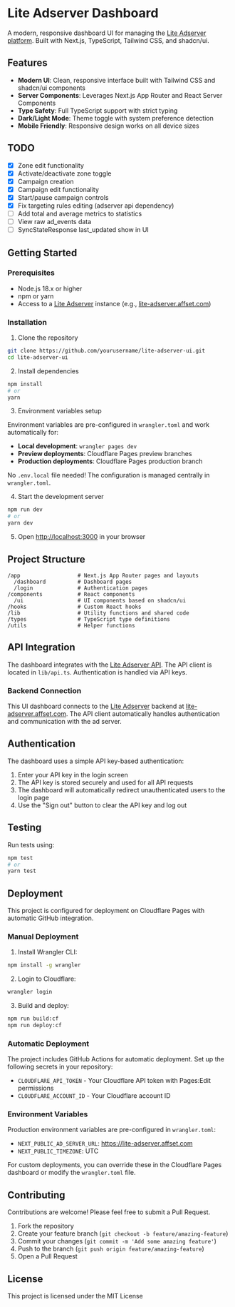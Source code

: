 # Lite Adserver Dashboard

A modern, responsive dashboard UI for managing the [Lite Adserver platform](https://github.com/serz/lite-adserver). Built with Next.js, TypeScript, Tailwind CSS, and shadcn/ui.

## Features

- **Modern UI**: Clean, responsive interface built with Tailwind CSS and shadcn/ui components
- **Server Components**: Leverages Next.js App Router and React Server Components
- **Type Safety**: Full TypeScript support with strict typing
- **Dark/Light Mode**: Theme toggle with system preference detection
- **Mobile Friendly**: Responsive design works on all device sizes

## TODO

- [x] Zone edit functionality
- [x] Activate/deactivate zone toggle
- [x] Campaign creation
- [x] Campaign edit functionality 
- [x] Start/pause campaign controls
- [x] Fix targeting rules editing (adserver api dependency)
- [ ] Add total and average metrics to statistics
- [ ] View raw ad_events data
- [ ] SyncStateResponse last_updated show in UI

## Getting Started

### Prerequisites

- Node.js 18.x or higher
- npm or yarn
- Access to a [Lite Adserver](https://github.com/serz/lite-adserver) instance (e.g., [lite-adserver.affset.com](https://lite-adserver.affset.com))

### Installation

1. Clone the repository
```bash
git clone https://github.com/yourusername/lite-adserver-ui.git
cd lite-adserver-ui
```

2. Install dependencies
```bash
npm install
# or
yarn
```

3. Environment variables setup

Environment variables are pre-configured in `wrangler.toml` and work automatically for:
- **Local development**: `wrangler pages dev`
- **Preview deployments**: Cloudflare Pages preview branches  
- **Production deployments**: Cloudflare Pages production branch

No `.env.local` file needed! The configuration is managed centrally in `wrangler.toml`.

4. Start the development server
```bash
npm run dev
# or
yarn dev
```

5. Open [http://localhost:3000](http://localhost:3000) in your browser

## Project Structure

```
/app                  # Next.js App Router pages and layouts
  /dashboard          # Dashboard pages
  /login              # Authentication pages
/components           # React components
  /ui                 # UI components based on shadcn/ui
/hooks                # Custom React hooks
/lib                  # Utility functions and shared code
/types                # TypeScript type definitions
/utils                # Helper functions
```

## API Integration

The dashboard integrates with the [Lite Adserver API](https://github.com/serz/lite-adserver/blob/main/docs/api.md). The API client is located in `lib/api.ts`. Authentication is handled via API keys.

### Backend Connection

This UI dashboard connects to the [Lite Adserver](https://github.com/serz/lite-adserver) backend at [lite-adserver.affset.com](https://lite-adserver.affset.com). The API client automatically handles authentication and communication with the ad server.

## Authentication

The dashboard uses a simple API key-based authentication:

1. Enter your API key in the login screen
2. The API key is stored securely and used for all API requests
3. The dashboard will automatically redirect unauthenticated users to the login page
4. Use the "Sign out" button to clear the API key and log out

## Testing

Run tests using:

```bash
npm test
# or
yarn test
```

## Deployment

This project is configured for deployment on Cloudflare Pages with automatic GitHub integration.

### Manual Deployment

1. Install Wrangler CLI:
```bash
npm install -g wrangler
```

2. Login to Cloudflare:
```bash
wrangler login
```

3. Build and deploy:
```bash
npm run build:cf
npm run deploy:cf
```

### Automatic Deployment

The project includes GitHub Actions for automatic deployment. Set up the following secrets in your repository:
- `CLOUDFLARE_API_TOKEN` - Your Cloudflare API token with Pages:Edit permissions
- `CLOUDFLARE_ACCOUNT_ID` - Your Cloudflare account ID

### Environment Variables

Production environment variables are pre-configured in `wrangler.toml`:
- `NEXT_PUBLIC_AD_SERVER_URL`: https://lite-adserver.affset.com
- `NEXT_PUBLIC_TIMEZONE`: UTC

For custom deployments, you can override these in the Cloudflare Pages dashboard or modify the `wrangler.toml` file.

## Contributing

Contributions are welcome! Please feel free to submit a Pull Request.

1. Fork the repository
2. Create your feature branch (`git checkout -b feature/amazing-feature`)
3. Commit your changes (`git commit -m 'Add some amazing feature'`)
4. Push to the branch (`git push origin feature/amazing-feature`)
5. Open a Pull Request

## License

This project is licensed under the MIT License